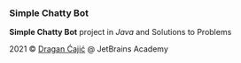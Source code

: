### Simple Chatty Bot

__Simple Chatty Bot__ project in _Java_ and Solutions to Problems

2021 © [Dragan Ćajić](https://hyperskill.org/profile/90314411) @ JetBrains Academy
